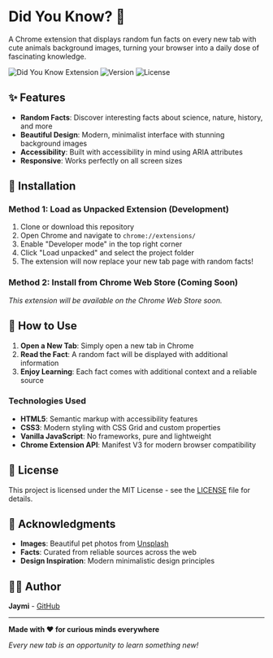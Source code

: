 # Did You Know? 🧠

A Chrome extension that displays random fun facts on every new tab with cute animals background images, turning your browser into a daily dose of fascinating knowledge.

![Did You Know Extension](https://img.shields.io/badge/Chrome-Extension-brightgreen)
![Version](https://img.shields.io/badge/version-1.0.0-blue)
![License](https://img.shields.io/badge/license-MIT-green)

## ✨ Features

- **Random Facts**: Discover interesting facts about science, nature, history, and more
- **Beautiful Design**: Modern, minimalist interface with stunning background images
- **Accessibility**: Built with accessibility in mind using ARIA attributes
- **Responsive**: Works perfectly on all screen sizes

## 🚀 Installation

### Method 1: Load as Unpacked Extension (Development)

1. Clone or download this repository
2. Open Chrome and navigate to `chrome://extensions/`
3. Enable "Developer mode" in the top right corner
4. Click "Load unpacked" and select the project folder
5. The extension will now replace your new tab page with random facts!

### Method 2: Install from Chrome Web Store (Coming Soon)

_This extension will be available on the Chrome Web Store soon._

## 🎯 How to Use

1. **Open a New Tab**: Simply open a new tab in Chrome
2. **Read the Fact**: A random fact will be displayed with additional information
3. **Enjoy Learning**: Each fact comes with additional context and a reliable source

### Technologies Used

- **HTML5**: Semantic markup with accessibility features
- **CSS3**: Modern styling with CSS Grid and custom properties
- **Vanilla JavaScript**: No frameworks, pure and lightweight
- **Chrome Extension API**: Manifest V3 for modern browser compatibility

## 📝 License

This project is licensed under the MIT License - see the [LICENSE](LICENSE) file for details.

## 🙏 Acknowledgments

- **Images**: Beautiful pet photos from [Unsplash](https://unsplash.com/)
- **Facts**: Curated from reliable sources across the web
- **Design Inspiration**: Modern minimalistic design principles

## 👨‍💻 Author

**Jaymi** - [GitHub](https://github.com/jaymiyam)

---

**Made with ❤️ for curious minds everywhere**

_Every new tab is an opportunity to learn something new!_
